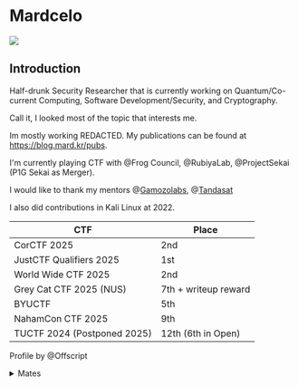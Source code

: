 # Mardcelo
![](https://komarev.com/ghpvc/?username=Mardcelo&color=green)
## Introduction

Half-drunk Security Researcher that is currently working on Quantum/Co-current Computing, Software Development/Security, and Cryptography.

Call it, I looked most of the topic that interests me. 

Im mostly working REDACTED. My publications can be found at https://blog.mard.kr/pubs. 

I'm currently playing CTF with @Frog Council, @RubiyaLab, @ProjectSekai (P1G Sekai as Merger).  

I would like to thank my mentors @[Gamozolabs](https://github.com/gamozolabs), @[Tandasat](https://github.com/tandasat)
 
I also did contributions in Kali Linux at 2022.   

|             CTF             |            Place           |
| --------------------------- | -------------------------  |
| CorCTF 2025                 |       2nd                  |
| JustCTF Qualifiers 2025     |        1st                 | 
| World Wide CTF 2025         |        2nd                 |
| Grey Cat CTF 2025 (NUS)     |        7th + writeup reward|
| BYUCTF                      |         5th                |
| NahamCon CTF 2025           |        9th                 |
| TUCTF 2024 (Postponed 2025) | 12th (6th in Open)         |

Profile by @Offscript

<details>
  <summary>Mates</summary>

They are way better than having a girlfriend to be honest
- [0xAamon](https://github.com/yesmanno/) 
- [Snowcrash](https://github.com/7etsuo) 
- [nop](https://github.com/nop-tech/) 
- [Thorn](https://github.com/GuildedThorn/)
- [Bakki](https://github.com/shubakki/)
- [Niko](https://github.com/nikosecurity)
- [tr3sp4ss3r](https://github.com/tr3sp4ss3rexe/)
- [Shelldon](https://github.com/Sh3lldon/)
- [Nanaisu](https://github.com/Sq00ky/)
- [Jord 🐸](https://github.com/iilegacyyii/)
- [Szymex](https://github.com/szymex73/)
- [Xephora](https://github.com/xephora/)
- [Kozmer](https://github.com/kozmer/)
- [Jazzzooo](https://github.com/jazzzooo/)
- [yyz]()
- [S3L33](https://github.com/s3l33)
- [ShadowKhan]()
